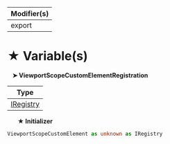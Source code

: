 | Modifier(s)                            |
|----------------------------------------|
| export |

# &#9733; Variable(s)

&nbsp;&nbsp; **&#10148; ViewportScopeCustomElementRegistration**

| Type                        |
|-----------------------------|
| [IRegistry](/kernel/interface/di/iregistry.md) |

&nbsp;&nbsp;&nbsp;&nbsp;&nbsp; **&#9733; Initializer**

```ts
ViewportScopeCustomElement as unknown as IRegistry
```